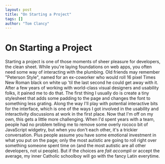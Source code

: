 ```yaml
---
layout: post
title: "On Starting a Project"
tags: []
author: "Tom Clancy"
---
```


# On Starting a Project

Starting a project is one of those moments of sheer pleasure for developers, the clean sheet. While you're laying foundations on web apps, you often need some way of interacting with the plumbing. Old friends may remember "Peterson Style", named for an ex-coworker who would roll 16 pixel Times New Roman black on white up 'til the last second he could get away with it. After a few years of working with world-class visual designers and usability folks, it pained me to do that. The first thing I usually do is create a tiny stylesheet that adds some padding to the page and changes the font to something less grating. Along the way I'll play with potential interactive bits for the interface, which is one of the ways I got involved in the usability and interactivity discussions at work in the first place. Now that I'm off on my own, this gets a little more challenging. When I'd spent years with a team, people had no problem telling me to remove some overly rococo bit of JavaScript widgetry, but when you don't each other, it's a trickier conversation. Plus people assume you have some emotional investment in what you put on the page; only the most autistic are going to roll right over something someone spent time on (and the most autistic are all other developers, not ui people). But if the choices are <em>fait accompli</em> or accept the average, my inner Catholic schoolboy will go with the fancy Latin everytime.
